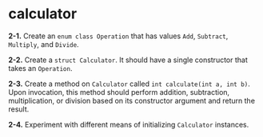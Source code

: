 # calculator

**2-1.** Create an `enum class Operation` that has values `Add`, `Subtract`,
`Multiply`, and `Divide`.

**2-2.** Create a `struct Calculator`. It should have a single
constructor that takes an `Operation`.

**2-3.** Create a method on `Calculator` called `int calculate(int a, int b)`.
Upon invocation, this method should perform addition, subtraction,
multiplication, or division based on its constructor argument and
return the result.

**2-4.** Experiment with different means of initializing `Calculator` instances.
